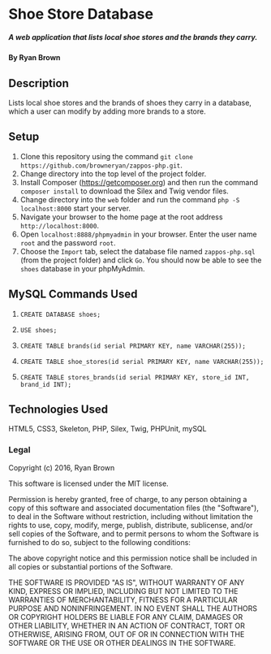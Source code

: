 # Shoe Store Database
##### A web application that lists local shoe stores and the brands they carry.

#### By Ryan Brown

## Description

Lists local shoe stores and the brands of shoes they carry in a database, which a user can modify by adding more brands to a store.

## Setup

1. Clone this repository using the command `git clone https://github.com/browneryan/zappos-php.git`.
2. Change directory into the top level of the project folder.
3. Install Composer (https://getcomposer.org) and then run the command `composer install` to download the Silex and Twig vendor files.
4. Change directory into the `web` folder and run the command `php -S localhost:8000` start your server.
5. Navigate your browser to the home page at the root address  `http://localhost:8000`.
6. Open `localhost:8888/phpmyadmin` in your browser. Enter the user name `root` and the password `root`.
7. Choose the `Import` tab, select the database file named `zappos-php.sql` (from the project folder) and click `Go`. You should now be able to see the `shoes` database in your phpMyAdmin.

## MySQL Commands Used

1. `CREATE DATABASE shoes;`

2. `USE shoes;`

3. `CREATE TABLE brands(id serial PRIMARY KEY, name VARCHAR(255));`

4. `CREATE TABLE shoe_stores(id serial PRIMARY KEY, name VARCHAR(255));`

5. `CREATE TABLE stores_brands(id serial PRIMARY KEY, store_id INT, brand_id INT);`

## Technologies Used

HTML5, CSS3, Skeleton, PHP, Silex, Twig, PHPUnit, mySQL

### Legal

Copyright (c) 2016, Ryan Brown

This software is licensed under the MIT license.

Permission is hereby granted, free of charge, to any person obtaining a copy of this software and associated documentation files (the "Software"), to deal in the Software without restriction, including without limitation the rights to use, copy, modify, merge, publish, distribute, sublicense, and/or sell copies of the Software, and to permit persons to whom the Software is furnished to do so, subject to the following conditions:

The above copyright notice and this permission notice shall be included in all copies or substantial portions of the Software.

THE SOFTWARE IS PROVIDED "AS IS", WITHOUT WARRANTY OF ANY KIND, EXPRESS OR IMPLIED, INCLUDING BUT NOT LIMITED TO THE WARRANTIES OF MERCHANTABILITY, FITNESS FOR A PARTICULAR PURPOSE AND NONINFRINGEMENT. IN NO EVENT SHALL THE AUTHORS OR COPYRIGHT HOLDERS BE LIABLE FOR ANY CLAIM, DAMAGES OR OTHER LIABILITY, WHETHER IN AN ACTION OF CONTRACT, TORT OR OTHERWISE, ARISING FROM, OUT OF OR IN CONNECTION WITH THE SOFTWARE OR THE USE OR OTHER DEALINGS IN THE SOFTWARE.

